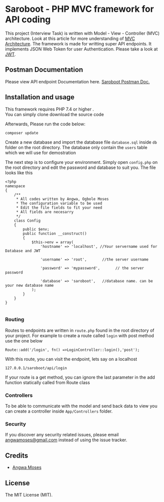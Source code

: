 # Saroboot - PHP MVC framework for API coding

This project (Interview Task) is written with Model - View - Controller (MVC) architecture. Look at this article for more understanding of [MVC Architecture](https://www.javatpoint.com/php-mvc-architecture). The framework is made for writting super API endpoints. It implements JSON Web Token for user  Authentication. Please take a look at  [JWT](https://jwt.io/). 

## Postman Documentation
Please view API endpoint Documentation here. [Saroboot Postman Doc.](https://documenter.getpostman.com/view/13952977/TzCL7o39) 

## Installation and usage

This framework requires PHP 7.4  or higher
.  
You can simply clone download the source code


Afterwards, Please run the code below:
```bash
composer update
```
Create a new database and import the database file ```database.sql``` inside ```db``` folder on the root directory. The database only contain the  ```users``` table which we will use for demostration

The next step is to configure your environment. Simply open ```config.php``` on the root directory and edit the password and database to suit you. The file looks like this
```
<?php
namespace
{
    /**
     * All codes written by Angwa, Ogbole Moses
     * The configuration variable to be used
     * Edit the file fields to fit your need
     * All fields are necesarry
     */
    class Config
    {
        public $env;
        public function __construct()
        {
            $this->env = array(
                'hostname' => 'localhost', //Your servername used for Database and JWT

                'username' => 'root',       //the server username

                'password' => 'mypassword',       // the server password

                'database' => 'saroboot',   //database name. can be your new database name
            );
        }
    }
}


```
### Routing

Routes to endpoints are written in ```route.php``` found in the root directory of your project. For example to create a route called ```login``` with post method use the one below

```
Route::add('/login', fn() =>LoginController::login(),'post');
```
With this route, you can visit the endpoint, lets say on a localhost
```
127.0.0.1/saroboot/api/login
```
If your route is a get method, you can ignore the last parameter in the add function statically called from Route class

### Controllers
To be able to communicate with the model and send back data to view you can create a controller inside ```App/Controllers``` folder. 



### Security

If you discover any security related issues, please email angwamoses@gmail.com instead of using the issue tracker.

## Credits

- [Angwa Moses](https://github.com/angwa)


## License

The MIT License (MIT).

